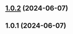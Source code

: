 ## [1.0.2](https://github.com/richatrak/common/compare/1.0.1...1.0.2) (2024-06-07)



## 1.0.1 (2024-06-07)



